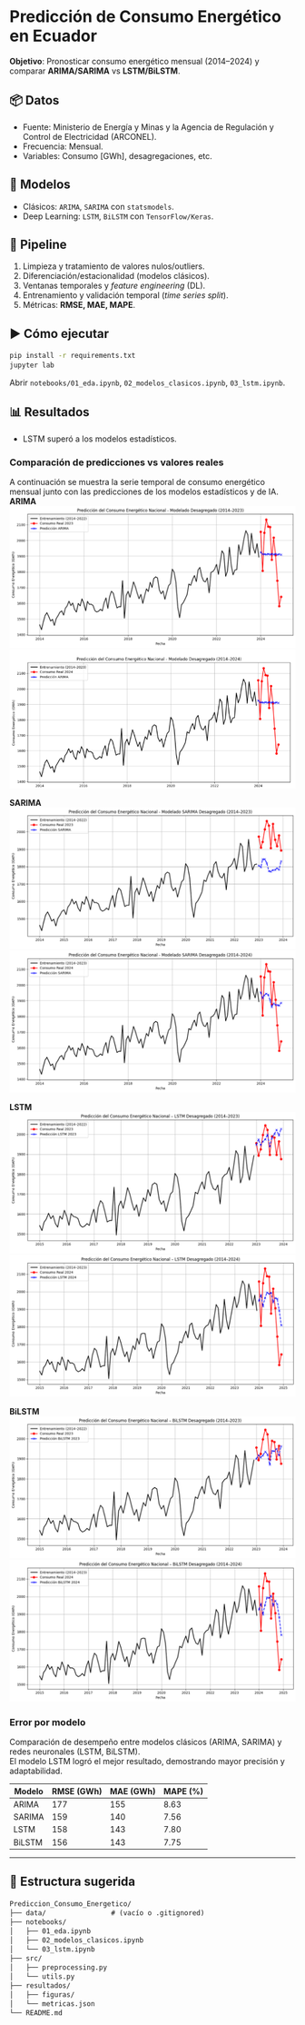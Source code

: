 # Predicción de Consumo Energético en Ecuador

**Objetivo**: Pronosticar consumo energético mensual (2014–2024) y comparar **ARIMA/SARIMA** vs **LSTM/BiLSTM**.

## 📦 Datos
- Fuente: Ministerio de Energía y Minas y la Agencia de Regulación y Control de Electricidad (ARCONEL).
- Frecuencia: Mensual.
- Variables: Consumo [GWh], desagregaciones, etc.

## 🧠 Modelos
- Clásicos: `ARIMA`, `SARIMA` con `statsmodels`.
- Deep Learning: `LSTM`, `BiLSTM` con `TensorFlow/Keras`.

## 🔧 Pipeline
1. Limpieza y tratamiento de valores nulos/outliers.
2. Diferenciación/estacionalidad (modelos clásicos).
3. Ventanas temporales y *feature engineering* (DL).
4. Entrenamiento y validación temporal (*time series split*).
5. Métricas: **RMSE, MAE, MAPE**.

## ▶️ Cómo ejecutar
```bash
pip install -r requirements.txt
jupyter lab
```
Abrir `notebooks/01_eda.ipynb`, `02_modelos_clasicos.ipynb`, `03_lstm.ipynb`.

## 📊 Resultados
- LSTM superó a los modelos estadísticos.
### Comparación de predicciones vs valores reales
A continuación se muestra la serie temporal de consumo energético mensual junto con las predicciones de los modelos estadísticos y de IA.
**ARIMA**
![ARIMA 2014-2023](./resultados/figuras/ARIMA_(2014-2023).png)  
![ARIMA 2014-2024](./resultados/figuras/ARIMA_(2014-2024).png)

**SARIMA**
![SARIMA 2014-2023](./resultados/figuras/SARIMA_(2014-2023).png)  
![SARIMA 2014-2024](./resultados/figuras/SARIMA_(2014-2024).png)

**LSTM**
![LSTM 2014-2023](./resultados/figuras/LSTM_(2014-2023).png)  
![LSTM 2014-2024](./resultados/figuras/LSTM_(2014-2024).png)

**BiLSTM**
![BiLSTM 2014-2023](./resultados/figuras/BiLSTM_(2014-2023).png)  
![BiLSTM 2014-2024](./resultados/figuras/BiLSTM_(2014-2024).png)

### Error por modelo
Comparación de desempeño entre modelos clásicos (ARIMA, SARIMA) y redes neuronales (LSTM, BiLSTM).  
El modelo LSTM logró el mejor resultado, demostrando mayor precisión y adaptabilidad.

| Modelo   | RMSE (GWh) | MAE (GWh) | MAPE (%) |
|----------|------------|-----------|----------|
| ARIMA    | 177        | 155       | 8.63     |
| SARIMA   | 159        | 140       | 7.56     |
| LSTM     | 158        | 143       | 7.80     |
| BiLSTM   | 156        | 143       | 7.75     |

---



## 📁 Estructura sugerida
```
Prediccion_Consumo_Energetico/
├── data/                # (vacío o .gitignored)
├── notebooks/
│   ├── 01_eda.ipynb
│   ├── 02_modelos_clasicos.ipynb
│   └── 03_lstm.ipynb
├── src/
│   ├── preprocessing.py
│   └── utils.py
├── resultados/
│   ├── figuras/
│   └── metricas.json
└── README.md
```
